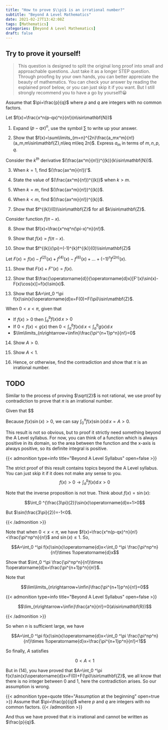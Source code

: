 ```yaml
---
title: "How to prove $\\pi$ is an irrational number?"
subtitle: "Beyond A Level Mathematics"
date: 2021-02-27T13:42:08Z
tags: [Mathematics]
categories: [Beyond A Level Mathematics]
draft: false
---
```


## Try to prove it yourself!

> This question is designed to split the original long proof into small and approachable questions. Just take it as a longer STEP question. Through proofing by your own hands, you can better appreciate the beauty of mathematics. You can check your answer by reading the explained proof below, or you can just skip it if you want. But I still strongly recommend you to have a go by yourself!😀

Assume that $\pi=\frac{p}{q}$ where $p$ and $q$ are integers with no common factors.

Let $f(x)=\frac{x^n(p-qx)^n}{n!}(n\isin\mathbf{N})$

1. Expand $(p-qx)^n$, use the symbol $\sum$ to write up your answer.

2. Show that $f(x)=\sum\limits_{m=n}^{2n}\frac{a_mx^m}{n!}(a_m,m\isin\mathbf{Z},n\leq m\leq 2n)$. Express $a_m$ in terms of $m,n,p,q$.

Consider the $k^{th}$ derivative $(\frac{ax^m}{n!})^{(k)}(k\isin\mathbf{N})$.

3. When $k=1$, find $(\frac{ax^m}{n!})'$.

4. State the value of $(\frac{ax^m}{n!})^{(k)}$ when $k>m$.

5. When $k=m$, find $(\frac{ax^m}{n!})^{(k)}$.

6. When $k<m$, find $(\frac{ax^m}{n!})^{(k)}$.

7. Show that $f^{(k)}(0)\isin\mathbf{Z}$ for all $k\isin\mathbf{Z}$.

Consider function $f(\pi-x)$.

8. Show that $f(x)=\frac{x^nq^n(\pi-x)^n}{n!}$.

9. Show that $f(x)=f(\pi-x)$.

10. Show that $f^{(k)}(\pi)=(-1)^{k}f^{(k)}(0)\isin\mathbf{Z}$

Let $F(x)=f(x)-f^{(2)}(x)+f^{(4)}(x)-f^{(6)}(x)+...+(-1)^nf^{(2n)}(x)$.

11. Show that $F(x)+F''(x)=f(x)$.

12. Show that $\frac{\operatorname{d}}{\operatorname{d}x}[F'(x)\sin(x)-F(x)\cos(x)]=f(x)\sin(x)$.

13. Show that $A=\int_0 ^\pi f(x)\sin(x)\operatorname{d}x=F(0)+F(\pi)\isin\mathbf{Z}$.

When $0<x<\pi$, given that

- If $f(x)>0$ then $\int_a ^b f(x) \operatorname{d}x>0$
- If $0<f(x)<g(x)$ then $0<\int_a ^b f(x) \operatorname{d}x<\int_a ^b g(x) \operatorname{d}x$
- $\lim\limits_{n\rightarrow+\infin}\frac{\pi^{n+1}p^n}{n!}=0$

14. Show $A>0$.

15. Show $A<1$.

16. Hence, or otherwise, find the contradiction and show that $\pi$ is an irrational number.

## TODO

Similar to the process of proving $\sqrt{2}$ is not rational, we use proof by contradiction to prove that $\pi$ is an irrational number.

Given that $$

Because $f(x)\sin(x)>0$, we can say $\int_0 ^\pi f(x)\sin(x)\operatorname{d}x=A>0$. 

This result is not so obvious, but to proof it strictly need something beyond the A Level syllabus. For now,  you can think of a function which is always positive in its domain, so the area between the function and the x-axis is always positive, so its definite integral is positive.

{{< admonition type=info title="Beyond A Level Syllabus" open=false >}}

The strict proof of this result contains topics beyond the A Level syllabus. You can just skip it if it does not make any sense to you.
$$f(x) > 0 \rightarrow\int_a ^b f(x) \operatorname{d}x >0$$

Note that the inverse proposition is not true. Think about $f(x)=\sin(x)$:

$$\int_0 ^{\frac{3\pi}{2}}\sin(x)\operatorname{d}x=1>0$$

But $\sin(\frac{3\pi}{2})=-1<0$.

{{< /admonition >}}

Note that when $0<x<\pi$, we have $f(x)=\frac{x^n(p-qx)^n}{n!}<\frac{\pi^np^n}{n!}$ and $\sin(x)\leq 1$. So,

$$A=\int_0 ^\pi f(x)\sin(x)\operatorname{d}x<\int_0 ^\pi \frac{\pi^np^n}{n!}\times 1\operatorname{d}x$$

Show that $\int_0 ^\pi \frac{\pi^np^n}{n!}\times 1\operatorname{d}x=\frac{\pi^{n+1}p^n}{n!}$.

Note that

$$\lim\limits_{n\rightarrow+\infin}\frac{\pi^{n+1}p^n}{n!}=0$$

{{< admonition type=info title="Beyond A Level Syllabus" open=false >}}

$$\lim_{n\rightarrow+\infin}\frac{a^n}{n!}=0(a\isin\mathbf{R})$$

{{< /admonition >}}

So when $n$ is sufficient large, we have

$$A=\int_0 ^\pi f(x)\sin(x)\operatorname{d}x<\int_0 ^\pi \frac{\pi^np^n}{n!}\times 1\operatorname{d}x=\frac{\pi^{n+1}p^n}{n!}<1$$

So finally, $A$ satisfies

$$0<A<1$$

But in $(14)$, you have proved that $A=\int_0 ^\pi f(x)\sin(x)\operatorname{d}x=F(0)+F(\pi)\isin\mathbf{Z}$, we all know that there is no integer between 0 and 1, here the contradiction arises. So our assumption is wrong.

{{< admonition type=quote title="Assumption at the beginning" open=true >}}
Assume that $\pi=\frac{p}{q}$ where $p$ and $q$ are integers with no common factors.
{{< /admonition >}}

And thus we have proved that $\pi$ is irrational and cannot be written as $\frac{p}{q}$.
